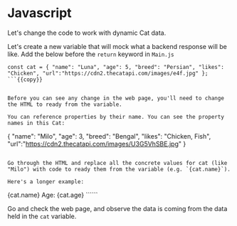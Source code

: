 # Javascript

Let's change the code to work with dynamic Cat data.

Let's create a new variable that will mock what a backend response will be like. Add the below before the `return` keyword in `Main.js`

``` 
const cat = { "name": "Luna", "age": 5, "breed": "Persian", "likes": "Chicken", "url":"https://cdn2.thecatapi.com/images/e4f.jpg" };
```{{copy}}


Before you can see any change in the web page, you'll need to change the HTML to ready from the variable.

You can reference properties by their name. You can see the property names in this Cat:

```
{
    "name": "Milo",
    "age": 3,
    "breed": "Bengal",
    "likes": "Chicken, Fish",
    "url":"https://cdn2.thecatapi.com/images/U3G5VhSBE.jpg"
}
```

Go through the HTML and replace all the concrete values for cat (like "Milo") with code to ready them from the variable (e.g. `{cat.name}`).

Here's a longer example:

```
<Box>
    <Heading size='sm'>{cat.name}</Heading>
    <Text>Age: {cat.age}</Text>
</Box>
``````

Go and check the web page, and observe the data is coming from the data held in the `cat` variable.
